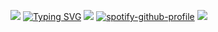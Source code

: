 ![](https://i.postimg.cc/YqQx03nj/Untitled621-20250522092845.png) 
[![Typing SVG](https://readme-typing-svg.demolab.com?font=Ancizar+Serif&size=30&duration=4500&pause=800&color=F7F7F7&center=true&width=525&lines=I+WILL+MAKE+THEM+SEE+THE+TRUTH)](https://git.io/typing-svg)
![](https://i.postimg.cc/2S4XpmRc/Untitled621-20250522095802.png) 
[![spotify-github-profile](https://spotify-github-profile.kittinanx.com/api/view?uid=31poogvrqn3efrvp5ppe3kaump6q&cover_image=true&theme=novatorem&show_offline=false&background_color=121212&interchange=true&bar_color=ababab&bar_color_cover=false)](https://github.com/kittinan/spotify-github-profile)
![](https://i.postimg.cc/vZMtVVkh/Untitled621-20250522092901.png) 
